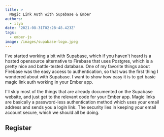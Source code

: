 ```yaml
---
title: >
  Magic Link Auth with Supabase & Ember
authors:
  - ilya
date: '2021-08-31T02:28:48.423Z'
tags: 
  - ember-js
image: /images/supabase-logo.jpeg
---
```

I've started working a bit with Supabase, which if you haven't heard is a hosted opensource alternative to Firebase that uses Postgres, which is a pretty nice and battle-tested database. One of my favorite things about Firebase was the easy access to authentication, so that was the first thing I wondered about with Supabase. I want to show how easy it is to get basic magic link auth working in your Ember app.

I'll skip most of the things that are already documented on the Supabase website, and just get to the relevant code for your Ember app. Magic links are basically a password-less authentication method which uses your email address and sends you a login link. The security lies in keeping your email account secure, which we should all be doing.

## Register



    